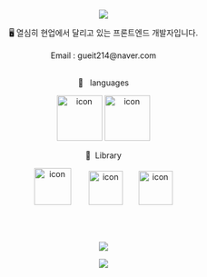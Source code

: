 <br>
<p align="center">
<img src="https://capsule-render.vercel.app/api?&type=waving&color=timeAuto&height=180&section=header&text=guesung's%20Hub&fontSize=50&animation=fadeIn&fontAlignY=45" />
  </p>

<div align='center'> 🖥 열심히 현업에서 달리고 있는 프론트엔드 개발자입니다.</div>
<br>
<div align='center'> Email : gueit214@naver.com</div>
<!-- <div align='center'> Blog : <a href="https://guesung.oopy.io/developer">guesung.oopy.io/developer</a></div> -->
<br>
<p align="center">
🍚&nbsp&nbsp&nbsplanguages
  </p>
<p align="center">
<img alt= "icon" wide="80" height="80" src ="https://techstack-generator.vercel.app/js-icon.svg">
<img alt= "icon" wide="80" height="80" src ="https://techstack-generator.vercel.app/ts-icon.svg">
  </p>
  
 <p align="center">
🍱&nbsp&nbspLibrary
  </p>
<p align="center">
<img alt= "icon" wide="65" height="65" src ="https://techstack-generator.vercel.app/react-icon.svg">
  &nbsp&nbsp&nbsp&nbsp&nbsp&nbsp
<img alt= "icon" wide="60" height="60" src ="https://www.datocms-assets.com/75941/1657707878-nextjs_logo.png">
&nbsp
&nbsp
&nbsp
<img alt= "icon" wide="60" height="60" src ="https://techstack-generator.vercel.app/redux-icon.svg">
  </p> 
  
<br>
<br>

<p align="center">
<img src="https://hits.seeyoufarm.com/api/count/incr/badge.svg?url=https%3A%2F%2Fgithub.com%2Fguesung&count_bg=%2379C83D&title_bg=%23555555&icon=&icon_color=%23E7E7E7&title=hits&edge_flat=false)](https://hits.seeyoufarm.com" />
</p>

<p align="center">
<img src="https://capsule-render.vercel.app/api?type=waving&color=auto&height=100&section=footer" />
  </p>
